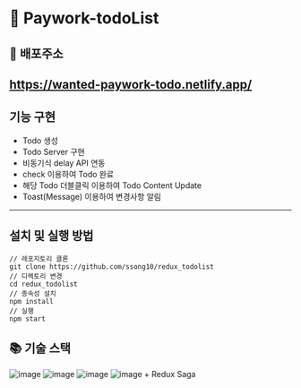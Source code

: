 # 📑 Paywork-todoList 

## 🔗 배포주소

## https://wanted-paywork-todo.netlify.app/



## 기능 구현

- Todo 생성
- Todo Server 구현
- 비동기식 delay API 연동
- check 이용하여 Todo 완료
- 해당 Todo 더블클릭 이용하여 Todo Content Update
- Toast(Message) 이용하여 변경사항 알림

---



## 설치 및 실행 방법

```
// 레포지토리 클론
git clone https://github.com/ssong10/redux_todolist
// 디렉토리 변경
cd redux_todolist
// 종속성 설치
npm install
// 실행
npm start
```



## 📚 기술 스택

![image](https://img.shields.io/badge/HTML5-E34F26?style=for-the-badge&logo=html5&logoColor=white)
![image](https://img.shields.io/badge/TypeScript-007ACC?style=for-the-badge&logo=typescript&logoColor=white)
![image](https://img.shields.io/badge/React-20232A?style=for-the-badge&logo=react&logoColor=61DAFB)
![image](https://img.shields.io/badge/Redux-764abc?style=for-the-badge&logo=redux&logoColor=white) + Redux Saga

